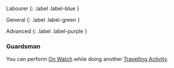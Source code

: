 Labourer
{: .label .label-blue }

General
{: .label .label-green }

Advanced
{: .label .label-purple }

### Guardsman

You can perform [On Watch](Activities#On%20Watch) while doing another [Travelling Activity](Activities#Travelling%20Activity).
